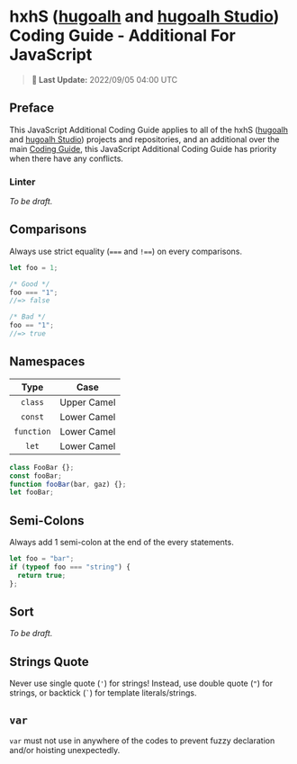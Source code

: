 [hugoalh]: https://github.com/hugoalh
[hugoalh Studio]: https://github.com/hugoalh-studio

# hxhS ([hugoalh][hugoalh] and [hugoalh Studio][hugoalh Studio]) Coding Guide - Additional For JavaScript

> **📅 Last Update:** 2022/09/05 04:00 UTC

## Preface

This JavaScript Additional Coding Guide applies to all of the hxhS ([hugoalh][hugoalh] and [hugoalh Studio][hugoalh Studio]) projects and repositories, and an additional over the main [Coding Guide](./main.md), this JavaScript Additional Coding Guide has priority when there have any conflicts.

### Linter

*To be draft.*

## Comparisons

Always use strict equality (`===` and `!==`) on every comparisons.

```js
let foo = 1;

/* Good */
foo === "1";
//=> false

/* Bad */
foo == "1";
//=> true
```

## Namespaces

| **Type** | **Case** |
|:-:|:-:|
| `class` | Upper Camel |
| `const` | Lower Camel |
| `function` | Lower Camel |
| `let` | Lower Camel |

```js
class FooBar {};
const fooBar;
function fooBar(bar, gaz) {};
let fooBar;
```

## Semi-Colons

Always add 1 semi-colon at the end of the every statements.

```js
let foo = "bar";
if (typeof foo === "string") {
  return true;
};
```

## Sort

*To be draft.*

## Strings Quote

Never use single quote (`'`) for strings! Instead, use double quote (`"`) for strings, or backtick (<code>`</code>) for template literals/strings.

## `var`

`var` must not use in anywhere of the codes to prevent fuzzy declaration and/or hoisting unexpectedly.
